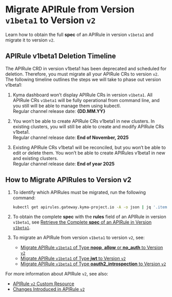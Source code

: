 # Migrate APIRule from Version `v1beta1` to Version `v2`
Learn how to obtain the full **spec** of an APIRule in version `v1beta1` and migrate it to version `v2`. 

## APIRule v1beta1 Deletion Timeline

The APIRule CRD in version v1beta1 has been deprecated and scheduled for deletion. Therefore, you must migrate all your APIRule CRs to version `v2`. The following timeline outlines the steps we will take to phase out version v1beta1:
1. Kyma dashboard won’t display APIRule CRs in version `v1beta1`. All APIRule CRs `v1beta1` will be fully operational from command line, and you still will be able to manage them using kubectl.
   <br>Regular channel release date: **{DD.MM.YY}**

2. You won’t be able to create APIRule CRs v1beta1 in new clusters. In existing clusters, you will still be able to create and modify APIRule CRs v1beta1.
   <br>Regular channel release date: **End of November, 2025**

3. Existing APIRule CRs v1beta1 will be reconciled, but you won’t be able to edit or delete them. You won’t be able to create APIRules v1beta1 in new and existing clusters.
   <br>Regular channel release date: **End of year 2025**

## How to Migrate APIRules to Version v2

1. To identify which APIRules must be migrated, run the following command:
    ```bash
    kubectl get apirules.gateway.kyma-project.io -A -o json | jq '.items[] | select(.metadata.annotations["gateway.kyma-project.io/original-version"] == "v1beta1") | {namespace: .metadata.namespace, name: .metadata.name}'
    ```

2. To obtain the complete **spec** with the **rules** field of an APIRule in version `v1beta1`, see [Retrieve the Complete **spec** of an APIRule in Version `v1beta1`](./01-81-retrieve-v1beta1-spec.md).


3. To migrate an APIRule from version `v1beta1` to version `v2`, see:
    - [Migrate APIRule `v1beta1` of Type **noop**, **allow** or **no_auth** to Version `v2`](./01-82-migrate-allow-noop-no_auth-v1beta1-to-v2.md)
    - [Migrate APIRule `v1beta1` of Type **jwt** to Version `v2`](./01-83-migrate-jwt-v1beta1-to-v2.md)
    - [Migrate APIRule `v1beta1` of Type **oauth2_introspection** to Version `v2`](./01-84-migrate-oauth2-v1beta1-to-v2.md)

For more information about APIRule `v2`, see also:
- [APIRule `v2` Custom Resource](../custom-resources/apirule/04-10-apirule-custom-resource.md)
- [Changes Introduced in APIRule `v2`](../custom-resources/apirule/04-70-changes-in-apirule-v2.md)